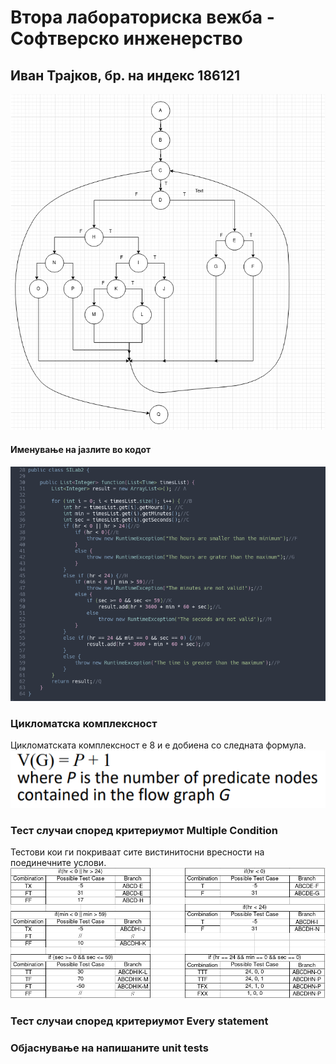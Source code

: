 # Втора лабораториска вежба - Софтверско инженерство
## Иван Трајков, бр. на индекс 186121

![](CFG.png)

#### Именување на јазлите во кодот
![](NODES.png)

### Цикломатска комплексност
Цикломатската комплексност е 8 и е добиена со следната формула.
![](COMPLEXITY.png)


### Тест случаи според критериумот Multiple Condition
Тестови кои ги покриваат сите вистинитосни вресности на поединечните услови.
![](MULTIPLE-CONDITION.png)

### Тест случаи според критериумот Every statement




### Објаснување на напишаните unit tests 
